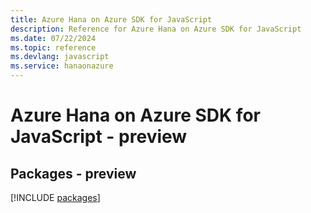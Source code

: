 ```yaml
---
title: Azure Hana on Azure SDK for JavaScript
description: Reference for Azure Hana on Azure SDK for JavaScript
ms.date: 07/22/2024
ms.topic: reference
ms.devlang: javascript
ms.service: hanaonazure
---
```

# Azure Hana on Azure SDK for JavaScript - preview
## Packages - preview
[!INCLUDE [packages](hana-on-azure-index.md)]